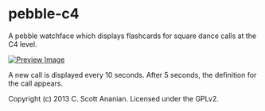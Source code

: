 # pebble-c4

A pebble watchface which displays flashcards for square dance calls at the
C4 level.

[![Preview Image](https://raw.github.com/cscott/pebble-c4/master/preview.png)](http://www.mypebblefaces.com/view?fID=4118&aName=cscott&pageTitle=Square+Dance+%28C4+call+review%29&auID=4559)

A new call is displayed every 10 seconds.  After 5 seconds, the definition
for the call appears.

Copyright (c) 2013 C. Scott Ananian.  Licensed under the GPLv2.
